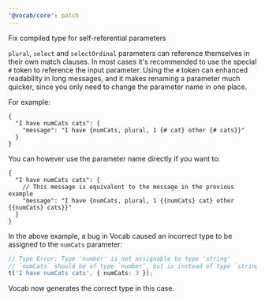 ```yaml
---
'@vocab/core': patch
---
```


Fix compiled type for self-referential parameters

`plural`, `select` and `selectOrdinal` parameters can reference themselves in their own match clauses.
In most cases it's recommended to use the special `#` token to reference the input parameter.
Using the `#` token can enhanced readability in long messages, and it makes renaming a parameter much quicker, since you only need to change the parameter name in one place.

For example:

```jsonc
{
  "I have numCats cats": {
    "message": "I have {numCats, plural, 1 {# cat} other {# cats}}"
  }
}
```

You can however use the parameter name directly if you want to:

```jsonc
{
  "I have numCats cats": {
    // This message is equivalent to the message in the previous example
    "message": "I have {numCats, plural, 1 {{numCats} cat} other {{numCats} cats}}"
  }
}
```

In the above example, a bug in Vocab caused an incorrect type to be assigned to the `numCats` parameter:

```ts
// Type Error: Type 'number' is not assignable to type 'string'
// `numCats` should be of type `number`, but is instead of type `string`
t('I have numCats cats', { numCats: 3 });
```

Vocab now generates the correct type in this case.
